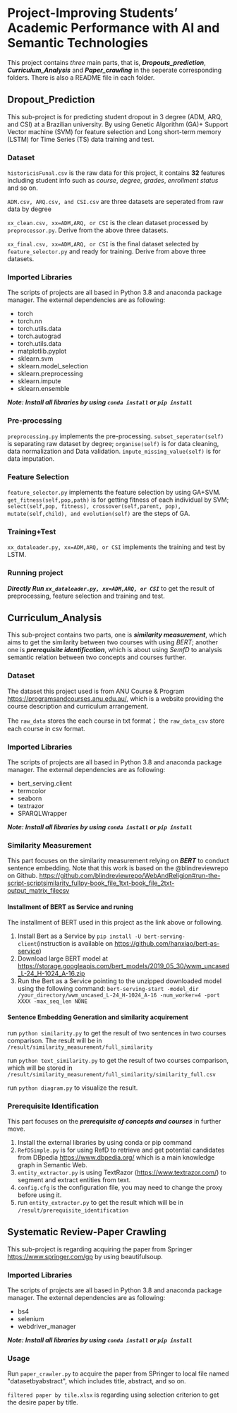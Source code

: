 # Project-Improving Students’ Academic Performance with AI and Semantic Technologies
This project contains *three* main parts, that is, ***Dropouts_prediction***, ***Curriculum_Analysis*** and ***Paper_crawling*** in the seperate corresponding folders. There is also a README file in each folder.

## Dropout_Prediction
This sub-project is for predicting student dropout in 3 degree (ADM, ARQ, and CSI) at a Brazilian university. By using Genetic Algorithm (GA)+ Support Vector machine (SVM) for feature selection and Long short-term memory (LSTM) for Time Series (TS) data training and test.

### Dataset
`historicisFunal.csv` is the raw data for this project, it contains **32** features including student info such as *course*, *degree*, *grades*, *enrollment status* and so on.

`ADM.csv, ARQ.csv, and CSI.csv` are three datasets are seperated from raw data by degree

`xx_clean.csv, xx=ADM,ARQ, or CSI` is the clean dataset processed by `preprocessor.py`. Derive from the above three datasets.

`xx_final.csv, xx=ADM,ARQ, or CSI` is the final dataset selected by `feature_selector.py` and ready for training. Derive from above three datasets.


### Imported Libraries
The scripts of projects are all based in Python 3.8 and anaconda package manager. The external dependencies are as following:

* torch
* torch.nn
* torch.utils.data
* torch.autograd
* torch.utils.data
* matplotlib.pyplot 
* sklearn.svm
* sklearn.model_selection
* sklearn.preprocessing
* sklearn.impute
* sklearn.ensemble

***Note: Install all libraries by using `conda install` or `pip install`***

### Pre-processing
`preprocessing.py` implements the pre-processing. `subset_seperator(self)` is separating raw dataset by degree; `organise(self)` is for data cleaning, data normalization and Data validation. `impute_missing_value(self)` is for data imputation.

 




### Feature Selection

`feature_selector.py` implements the feature selection by using GA+SVM. `get_fitness(self,pop,path)` is for getting fitness of each individual by SVM; `select(self,pop, fitness), crossover(self,parent, pop), mutate(self,child), and evolution(self)` are the steps of GA.


### Training+Test
`xx_dataloader.py, xx=ADM,ARQ, or CSI` implements the training and test by LSTM.

### Running project

***Directly Run `xx_dataloader.py, xx=ADM,ARQ, or CSI`*** to get the result of preprocessing, feature selection and training and test.

## Curriculum_Analysis
This sub-project contains two parts, one is ***similarity measurement***, which aims to get the similarity between two courses with using *BERT*; another one is ***prerequisite identification***, which is about using *SemfD* to analysis semantic relation between two concepts and courses further.
### Dataset
The dataset this project used is from ANU Course & Program https://programsandcourses.anu.edu.au/, which is a website providing the course description and curriculum arrangement.

The `raw_data` stores the each course in txt format； the `raw_data_csv` store each course in csv format.  
### Imported Libraries
The scripts of projects are all based in Python 3.8 and anaconda package manager. The external dependencies are as following:
* bert_serving.client
* termcolor
* seaborn
* textrazor
* SPARQLWrapper

***Note: Install all libraries by using `conda install` or `pip install`***
### Similarity Measurement

This part focuses on the similarity measurement relying on ***BERT*** to conduct sentence embedding. Note that this work is based on the @blindreviewrepo on Github. https://github.com/blindreviewrepo/WebAndReligion#run-the-script-scriptsimilarity_fullpy-book_file_1txt-book_file_2txt-output_matrix_filecsv
#### Installment of BERT as Service and runing
The installment of BERT used in this project as the link above or following.
1. Install Bert as a Service by `pip install -U bert-serving-client`(instruction is available on https://github.com/hanxiao/bert-as-service)
2. Download large BERT model at https://storage.googleapis.com/bert_models/2019_05_30/wwm_uncased_L-24_H-1024_A-16.zip
3. Run the Bert as a Service pointing to the unzipped downloaded model using the following command: `bert-serving-start -model_dir /your_directory/wwm_uncased_L-24_H-1024_A-16 -num_worker=4 -port XXXX -max_seq_len NONE`

#### Sentence Embedding Generation and similarity acquirement

run `python similarity.py` to get the result of two sentences in two courses comparison. The result will be in `/result/similarity_measurement/full_similarity`

run `python text_similarity.py` to get the result of two courses comparison, which will be stored in `/result/similarity_measurement/full_similarity/similarity_full.csv`

run `python diagram.py` to visualize the result.

### Prerequisite Identification

This part focuses on the ***prerequisite of concepts and courses*** in further move.

1. Install the external libraries by using conda or pip command
2. `RefDSimple.py` is for using RefD to retrieve and get potential candidates from DBpedia https://www.dbpedia.org/ which is a main knowledge graph in Semantic Web.
3. `entity_extractor.py` is using TextRazor (https://www.textrazor.com/) to segment and extract entities from text.
4. `config.cfg` is the configuration file, you may need to change the proxy before using it.
5. run `entity_extractor.py` to get the result which will be in `/result/prerequisite_identification`
## Systematic Review-Paper Crawling

This sub-project is regarding acquiring the paper from Springer https://www.springer.com/gp by using beautifulsoup.

### Imported Libraries
The scripts of projects are all based in Python 3.8 and anaconda package manager. The external dependencies are as following:

* bs4
* selenium
* webdriver_manager

***Note: Install all libraries by using `conda install` or `pip install`***

### Usage
Run `paper_crawler.py` to acquire the paper from SPringer to local file named "datasetbyabstract", which includes title, abstract, and so on.

`filtered paper by tile.xlsx` is regarding using selection criterion to get the desire paper by title.

